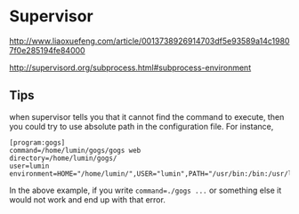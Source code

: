 Supervisor
===


http://www.liaoxuefeng.com/article/0013738926914703df5e93589a14c19807f0e285194fe84000

http://supervisord.org/subprocess.html#subprocess-environment

## Tips

when supervisor tells you that it cannot find the command to execute, then
you could try to use absolute path in the configuration file. For instance,

```
[program:gogs]
command=/home/lumin/gogs/gogs web
directory=/home/lumin/gogs/
user=lumin
environment=HOME="/home/lumin/",USER="lumin",PATH="/usr/bin:/bin:/usr/local/games:/usr/games"
```

In the above example, if you write `command=./gogs ...` or something else
it would not work and end up with that error.
